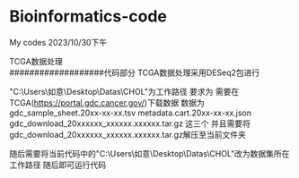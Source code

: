 # Bioinformatics-code
My codes
2023/10/30下午








TCGA数据处理  
###################代码部分
TCGA数据处理采用DESeq2包进行


  
"C:\\Users\\如意\\Desktop\\Datas\\CHOL"为工作路径
要求为
需要在TCGA(https://portal.gdc.cancer.gov/)下载数据
数据为
gdc_sample_sheet.20xx-xx-xx.tsv
metadata.cart.20xx-xx-xx.json
gdc_download_20xxxxxx_xxxxxx.xxxxxx.tar.gz
这三个
并且需要将gdc_download_20xxxxxx_xxxxxx.xxxxxx.tar.gz解压至当前文件夹
  
随后需要将当前代码中的"C:\\Users\\如意\\Desktop\\Datas\\CHOL"改为数据集所在工作路径
随后即可运行代码








